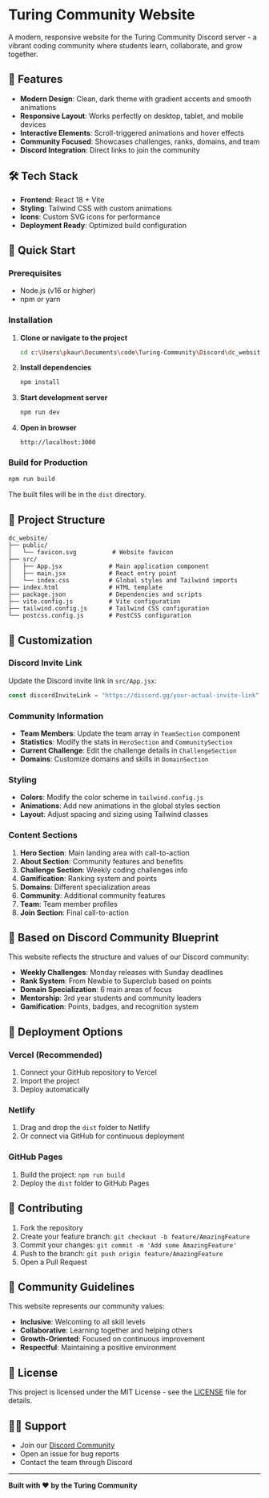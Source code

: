 # Turing Community Website

A modern, responsive website for the Turing Community Discord server - a vibrant coding community where students learn, collaborate, and grow together.

## 🌟 Features

- **Modern Design**: Clean, dark theme with gradient accents and smooth animations
- **Responsive Layout**: Works perfectly on desktop, tablet, and mobile devices
- **Interactive Elements**: Scroll-triggered animations and hover effects
- **Community Focused**: Showcases challenges, ranks, domains, and team
- **Discord Integration**: Direct links to join the community

## 🛠 Tech Stack

- **Frontend**: React 18 + Vite
- **Styling**: Tailwind CSS with custom animations
- **Icons**: Custom SVG icons for performance
- **Deployment Ready**: Optimized build configuration

## 🚀 Quick Start

### Prerequisites
- Node.js (v16 or higher)
- npm or yarn

### Installation

1. **Clone or navigate to the project**
   ```bash
   cd c:\Users\pkaur\Documents\code\Turing-Community\Discord\dc_website
   ```

2. **Install dependencies**
   ```bash
   npm install
   ```

3. **Start development server**
   ```bash
   npm run dev
   ```

4. **Open in browser**
   ```
   http://localhost:3000
   ```

### Build for Production

```bash
npm run build
```

The built files will be in the `dist` directory.

## 📁 Project Structure

```
dc_website/
├── public/
│   └── favicon.svg          # Website favicon
├── src/
│   ├── App.jsx             # Main application component
│   ├── main.jsx            # React entry point
│   └── index.css           # Global styles and Tailwind imports
├── index.html              # HTML template
├── package.json            # Dependencies and scripts
├── vite.config.js          # Vite configuration
├── tailwind.config.js      # Tailwind CSS configuration
└── postcss.config.js       # PostCSS configuration
```

## 🎨 Customization

### Discord Invite Link
Update the Discord invite link in `src/App.jsx`:

```javascript
const discordInviteLink = "https://discord.gg/your-actual-invite-link";
```

### Community Information
- **Team Members**: Update the team array in `TeamSection` component
- **Statistics**: Modify the stats in `HeroSection` and `CommunitySection`
- **Current Challenge**: Edit the challenge details in `ChallengeSection`
- **Domains**: Customize domains and skills in `DomainSection`

### Styling
- **Colors**: Modify the color scheme in `tailwind.config.js`
- **Animations**: Add new animations in the global styles section
- **Layout**: Adjust spacing and sizing using Tailwind classes

### Content Sections

1. **Hero Section**: Main landing area with call-to-action
2. **About Section**: Community features and benefits
3. **Challenge Section**: Weekly coding challenges info
4. **Gamification**: Ranking system and points
5. **Domains**: Different specialization areas
6. **Community**: Additional community features
7. **Team**: Team member profiles
8. **Join Section**: Final call-to-action

## 🎯 Based on Discord Community Blueprint

This website reflects the structure and values of our Discord community:

- **Weekly Challenges**: Monday releases with Sunday deadlines
- **Rank System**: From Newbie to Superclub based on points
- **Domain Specialization**: 6 main areas of focus
- **Mentorship**: 3rd year students and community leaders
- **Gamification**: Points, badges, and recognition system

## 🚀 Deployment Options

### Vercel (Recommended)
1. Connect your GitHub repository to Vercel
2. Import the project
3. Deploy automatically

### Netlify
1. Drag and drop the `dist` folder to Netlify
2. Or connect via GitHub for continuous deployment

### GitHub Pages
1. Build the project: `npm run build`
2. Deploy the `dist` folder to GitHub Pages

## 📝 Contributing

1. Fork the repository
2. Create your feature branch: `git checkout -b feature/AmazingFeature`
3. Commit your changes: `git commit -m 'Add some AmazingFeature'`
4. Push to the branch: `git push origin feature/AmazingFeature`
5. Open a Pull Request

## 🤝 Community Guidelines

This website represents our community values:
- **Inclusive**: Welcoming to all skill levels
- **Collaborative**: Learning together and helping others
- **Growth-Oriented**: Focused on continuous improvement
- **Respectful**: Maintaining a positive environment

## 📄 License

This project is licensed under the MIT License - see the [LICENSE](LICENSE) file for details.

## 🙋‍♂️ Support

- Join our [Discord Community](https://discord.gg/your-invite-link)
- Open an issue for bug reports
- Contact the team through Discord

---

**Built with ❤️ by the Turing Community**
